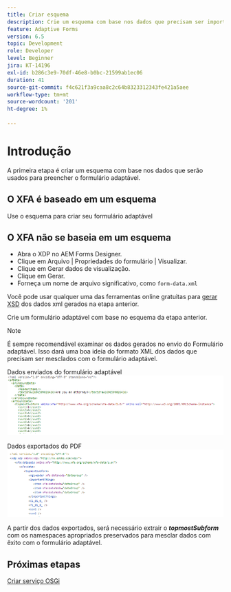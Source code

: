 ```yaml
---
title: Criar esquema
description: Crie um esquema com base nos dados que precisam ser importados para o formulário adaptável
feature: Adaptive Forms
version: 6.5
topic: Development
role: Developer
level: Beginner
jira: KT-14196
exl-id: b286c3e9-70df-46e8-b0bc-21599ab1ec06
duration: 41
source-git-commit: f4c621f3a9caa8c2c64b8323312343fe421a5aee
workflow-type: tm+mt
source-wordcount: '201'
ht-degree: 1%

---
```


# Introdução

A primeira etapa é criar um esquema com base nos dados que serão usados para preencher o formulário adaptável.

## O XFA é baseado em um esquema

Use o esquema para criar seu formulário adaptável

## O XFA não se baseia em um esquema

* Abra o XDP no AEM Forms Designer.
* Clique em Arquivo | Propriedades do formulário | Visualizar.
* Clique em Gerar dados de visualização.
* Clique em Gerar.
* Forneça um nome de arquivo significativo, como `form-data.xml`

Você pode usar qualquer uma das ferramentas online gratuitas para [gerar XSD](https://www.freeformatter.com/xsd-generator.html) dos dados xml gerados na etapa anterior.

Crie um formulário adaptável com base no esquema da etapa anterior.

>[!NOTE]
>É sempre recomendável examinar os dados gerados no envio do Formulário adaptável. Isso dará uma boa ideia do formato XML dos dados que precisam ser mesclados com o formulário adaptável.

Dados enviados do formulário adaptável
![dados enviados](./assets/af-submitted-data.png)

Dados exportados do PDF
![dados exportados](./assets/exported-data.png)

A partir dos dados exportados, será necessário extrair o **_topmostSubform_** com os namespaces apropriados preservados para mesclar dados com êxito com o formulário adaptável.

## Próximas etapas

[Criar serviço OSGi](./create-osgi-service.md)
